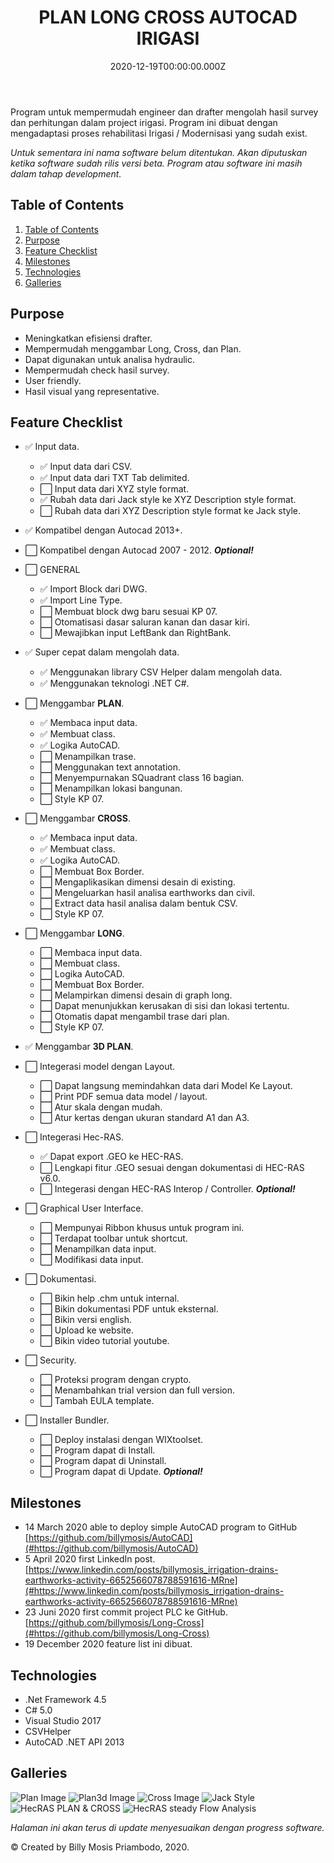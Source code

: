 ﻿---
title: PLAN LONG CROSS AUTOCAD IRIGASI
date: "2020-12-19T00:00:00.000Z"
description: "Plan Long Cross Irigasi"
tags: ["coding","software"]
featuredImage: ./Plan3d.png
---

Program untuk mempermudah engineer dan drafter mengolah hasil survey dan perhitungan dalam project irigasi.
Program ini dibuat dengan mengadaptasi proses rehabilitasi Irigasi / Modernisasi yang sudah exist.

*Untuk sementara ini nama software belum ditentukan. Akan diputuskan ketika software sudah rilis versi beta.*
*Program atau software ini masih dalam tahap development.*

## Table of Contents

1. [Table of Contents](#table-of-contents)
2. [Purpose](#purpose)
3. [Feature Checklist](#feature-checklist)
4. [Milestones](#milestones)
5. [Technologies](#technologies)
6. [Galleries](#galleries)

## Purpose

- Meningkatkan efisiensi drafter.
- Mempermudah menggambar Long, Cross, dan Plan.
- Dapat digunakan untuk analisa hydraulic.
- Mempermudah check hasil survey.
- User friendly.
- Hasil visual yang representative.


## Feature Checklist

 - ✅ Input data.
   - ✅ Input data dari CSV.
   - ✅ Input data dari TXT Tab delimited.
   - ⬜ Input data dari XYZ style format.
   - ✅ Rubah data dari Jack style ke XYZ Description style format.
   - ⬜ Rubah data dari XYZ Description style format ke Jack style.

 - ✅ Kompatibel dengan Autocad 2013+.

 - ⬜ Kompatibel dengan Autocad 2007 - 2012. **_Optional!_**

 - ⬜ GENERAL
   - ✅ Import Block dari DWG.
   - ✅ Import Line Type.
   - ⬜ Membuat block dwg baru sesuai KP 07.
   - ⬜ Otomatisasi dasar saluran kanan dan dasar kiri.
   - ⬜ Mewajibkan input LeftBank dan RightBank.
   
 - ✅ Super cepat dalam mengolah data.
   - ✅ Menggunakan library CSV Helper dalam mengolah data.
   - ✅ Menggunakan teknologi .NET C#.

 - ⬜ Menggambar **PLAN**.
   - ✅ Membaca input data.
   - ✅ Membuat class.
   - ✅ Logika AutoCAD.
   - ⬜ Menampilkan trase.
   - ⬜ Menggunakan text annotation.
   - ⬜ Menyempurnakan SQuadrant class 16 bagian.
   - ⬜ Menampilkan lokasi bangunan.
   - ⬜ Style KP 07.
 - ⬜ Menggambar **CROSS**.
   - ✅ Membaca input data.
   - ✅ Membuat class.
   - ✅ Logika AutoCAD.
   - ⬜ Membuat Box Border.
   - ⬜ Mengaplikasikan dimensi desain di existing.
   - ⬜ Mengeluarkan hasil analisa earthworks dan civil.
   - ⬜ Extract data hasil analisa dalam bentuk CSV.
   - ⬜ Style KP 07.
 - ⬜ Menggambar **LONG**.
   - ⬜ Membaca input data.
   - ⬜ Membuat class.
   - ⬜ Logika AutoCAD.
   - ⬜ Membuat Box Border.
   - ⬜ Melampirkan dimensi desain di graph long.
   - ⬜ Dapat menunjukkan kerusakan di sisi dan lokasi tertentu.
   - ⬜ Otomatis dapat mengambil trase dari plan.
   - ⬜ Style KP 07.
 - ✅ Menggambar **3D PLAN**.
 - ⬜ Integerasi model dengan Layout.
   - ⬜ Dapat langsung memindahkan data dari Model Ke Layout.
   - ⬜ Print PDF semua data model / layout.
   - ⬜ Atur skala dengan mudah.
   - ⬜ Atur kertas dengan ukuran standard A1 dan A3.
 - ⬜ Integerasi Hec-RAS.
   - ✅ Dapat export .GEO ke HEC-RAS.
   - ⬜ Lengkapi fitur .GEO sesuai dengan dokumentasi di HEC-RAS v6.0.
   - ⬜ Integerasi dengan HEC-RAS Interop / Controller. **_Optional!_**
 - ⬜ Graphical User Interface.
   - ⬜ Mempunyai Ribbon khusus untuk program ini.
   - ⬜ Terdapat toolbar untuk shortcut.
   - ⬜ Menampilkan data input.
   - ⬜ Modifikasi data input.
 - ⬜ Dokumentasi.
   - ⬜ Bikin help .chm untuk internal.
   - ⬜ Bikin dokumentasi PDF untuk eksternal.
   - ⬜ Bikin versi english.
   - ⬜ Upload ke website.
   - ⬜ Bikin video tutorial youtube.
 - ⬜ Security.
   - ⬜ Proteksi program dengan crypto.
   - ⬜ Menambahkan trial version dan full version.
   - ⬜ Tambah EULA template.
 - ⬜ Installer Bundler.
   - ⬜ Deploy instalasi dengan WIXtoolset.
   - ⬜ Program dapat di Install.
   - ⬜ Program dapat di Uninstall.
   - ⬜ Program dapat di Update.  **_Optional!_**
   
## Milestones

- 14 March 2020 able to deploy simple AutoCAD program to GitHub [https://github.com/billymosis/AutoCAD](#https://github.com/billymosis/AutoCAD)
- 5 April 2020 first LinkedIn post. [https://www.linkedin.com/posts/billymosis_irrigation-drains-earthworks-activity-6652566078788591616-MRne](#https://www.linkedin.com/posts/billymosis_irrigation-drains-earthworks-activity-6652566078788591616-MRne) 
- 23 Juni 2020 first commit project PLC ke GitHub. [https://github.com/billymosis/Long-Cross](#https://github.com/billymosis/Long-Cross)
- 19 December 2020 feature list ini dibuat.

## Technologies
- .Net Framework 4.5
- C# 5.0
- Visual Studio 2017
- CSVHelper
- AutoCAD .NET API 2013
 

## Galleries

![Plan Image](./Plan.png "Plan of one irrigation area")
![Plan3d Image](./Plan3d.png "Visual representative of canal in 3D")
![Cross Image](./Cross.png "Cross of existing irrigation area")
![Jack Style](./Jack-Style.png "Jack style data input")
![HecRAS PLAN & CROSS](./Hec-RasPlanCross.png "Geo extracted file opened in Hec-RAS")
![HecRAS steady Flow Analysis](./HecRas-SteadyFlow-Profile.png "Analysis steady flow using Geo file")


*Halaman ini akan terus di update menyesuaikan dengan progress software.*

© Created by Billy Mosis Priambodo, 2020.